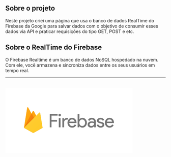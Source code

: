 ## Sobre o projeto
Neste projeto criei uma página que usa o banco de dados RealTime do Firebase da Google para salvar dados com o objetivo de consumir esses dados via API e praticar requisições do tipo GET, POST e etc.

## Sobre o RealTime do Firebase
O Firebase Realtime é um banco de dados NoSQL hospedado na nuvem. Com ele, você armazena e sincroniza dados entre os seus usuários em tempo real.

<hr><br>
<a href='https://firebase.google.com/docs/database'><img src='./logo.png' heigth=80em ></a>
